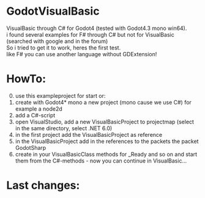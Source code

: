 # GodotVisualBasic    
VisualBasic through C# for Godot4 (tested with Godot4.3 mono win64).   
i found several examples for F# through C# but not for VisualBasic (searched with google and in the forum)    
So i tried to get it to work, heres the first test.     
like F# you can use another language without GDExtension!    


# HowTo:    
0. use this exampleproject for start or:    
1. create with Godot4* mono a new project (mono cause we use C#) for example a node2d    
2. add a C#-script
3. open VisualStudio, add a new VisualBasicProject to projectmap (select in the same directory, select .NET 6.0)
4. in the first project add the VisualBasicProject as reference
5. in the VisualBasicProject add in the references to the packets the packet GodotSharp
6. create in your VisualBasicClass methods for _Ready and so on and start them from the C#-methods - now you can continue in VisualBasic...    
     
  
# Last changes:    

  
